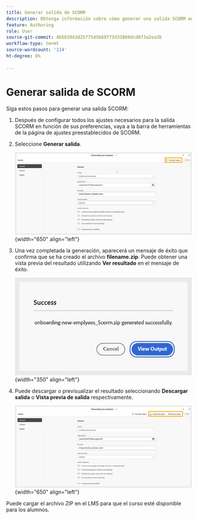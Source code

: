 ```yaml
---
title: Generar salida de SCORM
description: Obtenga información sobre cómo generar una salida SCORM en el contenido de aprendizaje y formación
feature: Authoring
role: User
source-git-commit: 4b581043d2577545b69773d33869dcd873a2ea3b
workflow-type: tm+mt
source-wordcount: '114'
ht-degree: 0%

---
```


# Generar salida de SCORM

Siga estos pasos para generar una salida SCORM:

1. Después de configurar todos los ajustes necesarios para la salida SCORM en función de sus preferencias, vaya a la barra de herramientas de la página de ajustes preestablecidos de SCORM.
1. Seleccione **Generar salida**.

   ![](assets/scorm-generate-output.png){width="650" align="left"}

1. Una vez completada la generación, aparecerá un mensaje de éxito que confirma que se ha creado el archivo **filename.zip**. Puede obtener una vista previa del resultado utilizando **Ver resultado** en el mensaje de éxito.

   ![](assets/scorm-success-message.png){width="350" align="left"}

1. Puede descargar o previsualizar el resultado seleccionando **Descargar salida** o **Vista previa de salida** respectivamente.

   ![](assets/scorm-view-output.png){width="650" align="left"}

Puede cargar el archivo ZIP en el LMS para que el curso esté disponible para los alumnos.



